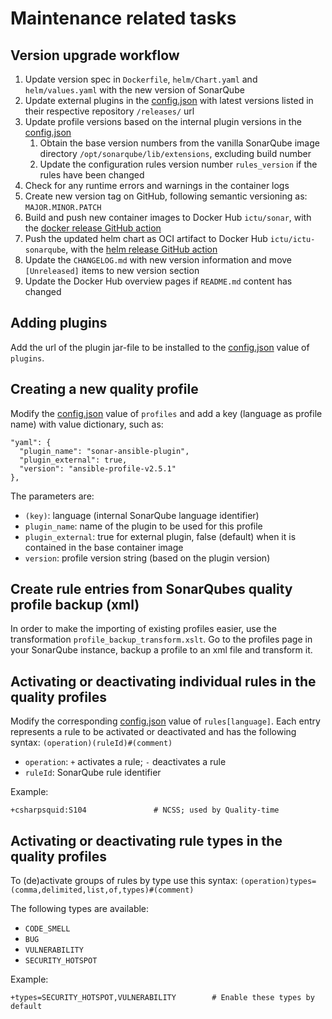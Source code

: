 # Maintenance related tasks


## Version upgrade workflow

1. Update version spec in `Dockerfile`, `helm/Chart.yaml` and `helm/values.yaml` with the new version of SonarQube
1. Update external plugins in the [config.json](https://github.com/ICTU/sonar/blob/master/src/config.json) with latest versions listed in their respective repository `/releases/` url
1. Update profile versions based on the internal plugin versions in the [config.json](https://github.com/ICTU/sonar/blob/master/src/config.json)
    1. Obtain the base version numbers from the vanilla SonarQube image directory `/opt/sonarqube/lib/extensions`, excluding build number
    1. Update the configuration rules version number `rules_version` if the rules have been changed
1. Check for any runtime errors and warnings in the container logs
1. Create new version tag on GitHub, following semantic versioning as: `MAJOR.MINOR.PATCH`
1. Build and push new container images to Docker Hub `ictu/sonar`, with the [docker release GitHub action](https://github.com/ICTU/sonar/actions/workflows/docker-release.yml)
1. Push the updated helm chart as OCI artifact to Docker Hub `ictu/ictu-sonarqube`, with the [helm release GitHub action](https://github.com/ICTU/sonar/actions/workflows/helm-release.yml)
1. Update the `CHANGELOG.md` with new version information and move `[Unreleased]` items to new version section
1. Update the Docker Hub overview pages if `README.md` content has changed

## Adding plugins

Add the url of the plugin jar-file to be installed to the [config.json](https://github.com/ICTU/sonar/blob/master/src/config.json) value of `plugins`.


## Creating a new quality profile

Modify the [config.json](https://github.com/ICTU/sonar/blob/master/src/config.json) value of `profiles` and add a key (language as profile name) with value dictionary, such as:

    "yaml": {
      "plugin_name": "sonar-ansible-plugin",
      "plugin_external": true,
      "version": "ansible-profile-v2.5.1"
    },

The parameters are:
* `(key)`: language (internal SonarQube language identifier) 
* `plugin_name`: name of the plugin to be used for this profile
* `plugin_external`: true for external plugin, false (default) when it is contained in the base container image
* `version`: profile version string (based on the plugin version)


## Create rule entries from SonarQubes quality profile backup (xml)

In order to make the importing of existing profiles easier, use the transformation `profile_backup_transform.xslt`.
Go to the profiles page in your SonarQube instance, backup a profile to an xml file and transform it.


## Activating or deactivating individual rules in the quality profiles

Modify the corresponding [config.json](https://github.com/ICTU/sonar/blob/master/src/config.json) value of `rules[language]`.
Each entry represents a rule to be activated or deactivated and has the following syntax: `(operation)(ruleId)#(comment)`

* `operation`: `+` activates a rule; `-` deactivates a rule
* `ruleId`: SonarQube rule identifier

Example:

    +csharpsquid:S104               # NCSS; used by Quality-time


## Activating or deactivating rule types in the quality profiles

To (de)activate groups of rules by type use this syntax:
`(operation)types=(comma,delimited,list,of,types)#(comment)`

The following types are available:
- `CODE_SMELL`
- `BUG`
- `VULNERABILITY`
- `SECURITY_HOTSPOT`

Example:

    +types=SECURITY_HOTSPOT,VULNERABILITY        # Enable these types by default
